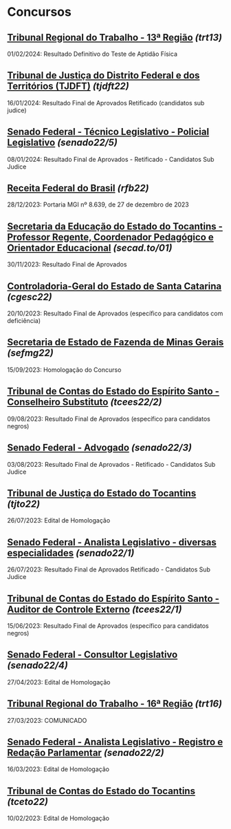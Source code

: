 # Concursos

## [Tribunal Regional do Trabalho - 13ª Região](./trt13/) *(trt13)*
01/02/2024: Resultado Definitivo do Teste de Aptidão Física

## [Tribunal de Justiça do Distrito Federal e dos Territórios (TJDFT)](./tjdft22/) *(tjdft22)*
16/01/2024: Resultado Final de Aprovados Retificado (candidatos sub judice)

## [Senado Federal - Técnico Legislativo - Policial Legislativo](./senado22-5/) *(senado22/5)*
08/01/2024: Resultado Final de Aprovados - Retificado - Candidatos Sub Judice

## [Receita Federal do Brasil](./rfb22/) *(rfb22)*
28/12/2023: Portaria MGI nº 8.639, de 27 de dezembro de 2023

## [Secretaria da Educação do Estado do Tocantins - Professor Regente, Coordenador Pedagógico e Orientador Educacional](./secad.to-01/) *(secad.to/01)*
30/11/2023: Resultado Final de Aprovados

## [Controladoria-Geral do Estado de Santa Catarina](./cgesc22/) *(cgesc22)*
20/10/2023: Resultado Final de Aprovados (específico para candidatos com deficiência)

## [Secretaria de Estado de Fazenda de Minas Gerais](./sefmg22/) *(sefmg22)*
15/09/2023: Homologação do Concurso

## [Tribunal de Contas do Estado do Espírito Santo - Conselheiro Substituto](./tcees22-2/) *(tcees22/2)*
09/08/2023: Resultado Final de Aprovados (específico para candidatos negros)

## [Senado Federal - Advogado](./senado22-3/) *(senado22/3)*
03/08/2023: Resultado Final de Aprovados - Retificado - Candidatos Sub Judice

## [Tribunal de Justiça do Estado do Tocantins](./tjto22/) *(tjto22)*
26/07/2023: Edital de Homologação

## [Senado Federal - Analista Legislativo - diversas especialidades](./senado22-1/) *(senado22/1)*
26/07/2023: Resultado Final de Aprovados Retificado - Candidatos Sub Judice

## [Tribunal de Contas do Estado do Espírito Santo - Auditor de Controle Externo](./tcees22-1/) *(tcees22/1)*
15/06/2023: Resultado Final de Aprovados (específico para candidatos negros)

## [Senado Federal - Consultor Legislativo](./senado22-4/) *(senado22/4)*
27/04/2023: Edital de Homologação

## [Tribunal Regional do Trabalho - 16ª Região](./trt16/) *(trt16)*
27/03/2023: COMUNICADO

## [Senado Federal - Analista Legislativo - Registro e Redação Parlamentar](./senado22-2/) *(senado22/2)*
16/03/2023: Edital de Homologação

## [Tribunal de Contas do Estado do Tocantins](./tceto22/) *(tceto22)*
10/02/2023: Edital de Homologação
